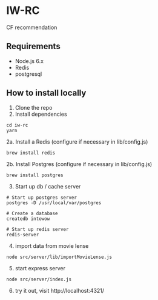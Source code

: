 # IW-RC
CF recommendation

## Requirements
- Node.js 6.x
- Redis
- postgresql
## How to install locally
1. Clone the repo
2. Install dependencies
```
cd iw-rc
yarn
```
2a. Install a Redis (configure if necessary in lib/config.js)
```
brew install redis
```
2b. Install Postgres (configure if necessary in lib/config.js)
```
brew install postgres
```

3. Start up db / cache server
```
# Start up postgres server
postgres -D /usr/local/var/postgres

# Create a database
createdb intowow

# Start up redis server
redis-server
```

4. import data from movie lense
```
node src/server/lib/importMovieLense.js
```

5. start express server
```
node src/server/index.js
```

6. try it out, visit http://localhost:4321/


